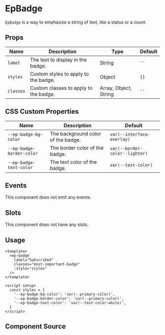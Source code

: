 # EpBadge

`EpBadge` is a way to emphasize a string of text, like a status or a count.

## Props

| Name | Description | Type | Default |
|------|-------------|------|---------|
| `label` | The text to display in the badge. | String | `''` |
| `styles` | Custom styles to apply to the badge. | Object | `{}` |
| `classes` | Custom classes to apply to the badge. | Array, Object, String | `''` |

## CSS Custom Properties
| Name | Description | Default |
|------|-------------|---------|
| `--ep-badge-bg-color` | The background color of the badge. | `var(--interface-overlay)` |
| `--ep-badge-border-color` | The border color of the badge. | `var(--border-color--lighter)` |
| `--ep-badge-text-color` | The text color of the badge. | `var(--text-color)` |

## Events

This component does not emit any events.

## Slots

This component does not have any slots.

## Usage

```vue
<template>
  <ep-badge
    label="Subscribed"
    classes="most-important-badge"
    :style="styles"
  />
</template>

<script setup>
  const styles = {
    '--ep-badge-bg-color': 'var(--primary-color)',
    '--ep-badge-border-color': 'var(--primary-color)',
    '--ep-badge-text-color': 'var(--text-color-white)',
  }
</script>
```

## Component Source

